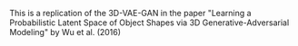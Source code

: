 This is a replication of the 3D-VAE-GAN in the paper "Learning a Probabilistic Latent Space of Object Shapes via 3D Generative-Adversarial Modeling" by Wu et al. (2016)
